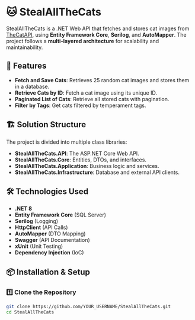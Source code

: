 # 🐱 StealAllTheCats

StealAllTheCats is a .NET Web API that fetches and stores cat images from [TheCatAPI](https://thecatapi.com), using **Entity Framework Core**, **Serilog**, and **AutoMapper**. The project follows a **multi-layered architecture** for scalability and maintainability.

## 🚀 Features
- **Fetch and Save Cats**: Retrieves 25 random cat images and stores them in a database.
- **Retrieve Cats by ID**: Fetch a cat image using its unique ID.
- **Paginated List of Cats**: Retrieve all stored cats with pagination.
- **Filter by Tags**: Get cats filtered by temperament tags.

## 🏗️ Solution Structure
The project is divided into multiple class libraries:

- **StealAllTheCats.API**: The ASP.NET Core Web API.
- **StealAllTheCats.Core**: Entities, DTOs, and interfaces.
- **StealAllTheCats.Application**: Business logic and services.
- **StealAllTheCats.Infrastructure**: Database and external API clients.

## 🛠️ Technologies Used
- **.NET 8**
- **Entity Framework Core** (SQL Server)
- **Serilog** (Logging)
- **HttpClient** (API Calls)
- **AutoMapper** (DTO Mapping)
- **Swagger** (API Documentation)
- **xUnit** (Unit Testing)
- **Dependency Injection** (IoC)

## 📦 Installation & Setup

### 1️⃣ Clone the Repository
```sh
git clone https://github.com/YOUR_USERNAME/StealAllTheCats.git
cd StealAllTheCats
